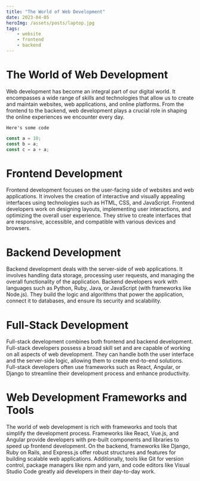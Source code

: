 ```yaml
---
title: "The World of Web Development"
date: 2023-04-05
heroImg: /assets/posts/laptop.jpg
tags:
    - website
    - frontend
    - backend
---
```


# The World of Web Development

Web development has become an integral part of our digital world. It encompasses a wide range of skills and technologies that allow us to create and maintain websites, web applications, and online platforms. From the frontend to the backend, web development plays a crucial role in shaping the online experiences we encounter every day.

```
Here's some code
```

```ts
const a = 10;
const b = a;
const c = a + a;
```

# Frontend Development

Frontend development focuses on the user-facing side of websites and web applications. It involves the creation of interactive and visually appealing interfaces using technologies such as HTML, CSS, and JavaScript. Frontend developers work on designing layouts, implementing user interactions, and optimizing the overall user experience. They strive to create interfaces that are responsive, accessible, and compatible with various devices and browsers.

# Backend Development

Backend development deals with the server-side of web applications. It involves handling data storage, processing user requests, and managing the overall functionality of the application. Backend developers work with languages such as Python, Ruby, Java, or JavaScript (with frameworks like Node.js). They build the logic and algorithms that power the application, connect it to databases, and ensure its security and scalability.

# Full-Stack Development

Full-stack development combines both frontend and backend development. Full-stack developers possess a broad skill set and are capable of working on all aspects of web development. They can handle both the user interface and the server-side logic, allowing them to create end-to-end solutions. Full-stack developers often use frameworks such as React, Angular, or Django to streamline their development process and enhance productivity.

# Web Development Frameworks and Tools

The world of web development is rich with frameworks and tools that simplify the development process. Frameworks like React, Vue.js, and Angular provide developers with pre-built components and libraries to speed up frontend development. On the backend, frameworks like Django, Ruby on Rails, and Express.js offer robust structures and features for building scalable web applications. Additionally, tools like Git for version control, package managers like npm and yarn, and code editors like Visual Studio Code greatly aid developers in their day-to-day work.
